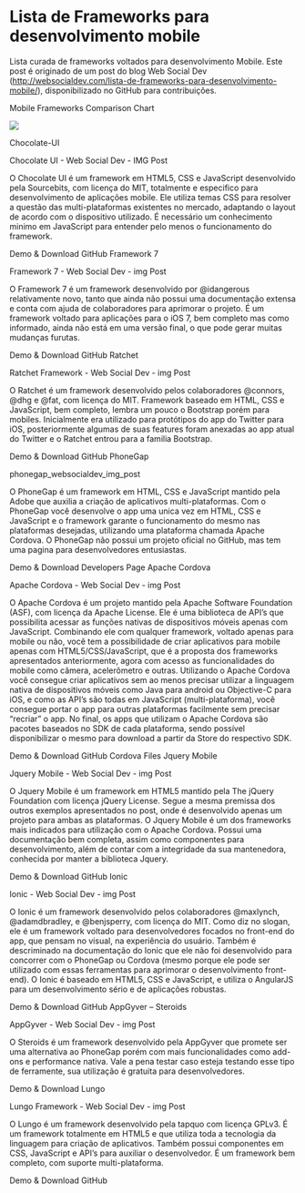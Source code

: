 Lista de Frameworks para desenvolvimento mobile
===============================================

Lista curada de frameworks voltados para desenvolvimento Mobile.
Este post é originado de um post do blog Web Social Dev (http://websocialdev.com/lista-de-frameworks-para-desenvolvimento-mobile/), disponibilizado no GitHub para contribuições.

Mobile Frameworks Comparison Chart

<img src="http://i0.wp.com/websocialdev.com/wp-content/uploads/2014/04/frameworksmobilecomparison_websocialdev_img_post.png" />

Chocolate-UI

Chocolate UI - Web Social Dev - IMG Post

O Chocolate UI é um framework em HTML5, CSS e JavaScript desenvolvido pela Sourcebits, com licença do MIT, totalmente e especifico para desenvolvimento de aplicações mobile. Ele utiliza temas CSS para resolver a questão das multi-plataformas existentes no mercado, adaptando o layout de acordo com o dispositivo utilizado. É necessário um conhecimento minimo em JavaScript para entender pelo menos o funcionamento do framework.

Demo & Download GitHub
Framework 7

Framework 7 - Web Social Dev - img Post

O Framework 7 é um framework desenvolvido por @idangerous relativamente novo, tanto que ainda não possui uma documentação extensa e conta com ajuda de colaboradores para aprimorar o projeto. É um framework voltado para aplicações para o iOS 7, bem completo mas como informado, ainda não está em uma versão final, o que pode gerar muitas mudanças furutas.

Demo & Download GitHub
Ratchet

Ratchet Framework - Web Social Dev - img Post

O Ratchet é um framework desenvolvido pelos colaboradores @connors, @dhg e @fat, com licença do MIT. Framework baseado em HTML, CSS e JavaScript, bem completo, lembra um pouco o Bootstrap porém para mobiles. Inicialmente era utilizado para protótipos do app do Twitter para iOS, posteriormente algumas de suas features foram anexadas ao app atual do Twitter e o Ratchet entrou para a familia Bootstrap.

Demo & Download GitHub
PhoneGap

phonegap_websocialdev_img_post

O PhoneGap é um framework em HTML, CSS e JavaScript mantido pela Adobe que auxilia a criação de aplicativos multi-plataformas. Com o PhoneGap você desenvolve o app uma unica vez em HTML, CSS e JavaScript e o framework garante o funcionamento do mesmo nas plataformas desejadas, utilizando uma plataforma chamada Apache Cordova. O PhoneGap não possui um projeto oficial no GitHub, mas tem uma pagina para desenvolvedores entusiastas.

Demo & Download Developers Page
Apache Cordova

Apache Cordova - Web Social Dev - img Post

O Apache Cordova é um projeto mantido pela Apache Software Foundation (ASF), com licença da Apache License. Ele é uma biblioteca de API’s que possibilita acessar as funções nativas de dispositivos móveis apenas com JavaScript. Combinando ele com qualquer framework, voltado apenas para mobile ou não, você tem a possibilidade de criar aplicativos para mobile apenas com HTML5/CSS/JavaScript, que é a proposta dos frameworks apresentados anteriormente, agora com acesso as funcionalidades do mobile como câmera, acelerômetro e outras. Utilizando o Apache Cordova você consegue criar aplicativos sem ao menos precisar utilizar a linguagem nativa de dispositivos móveis como Java para android ou Objective-C para iOS, e como as API’s são todas em JavaScript (multi-plataforma), você consegue portar o app para outras plataformas facilmente sem precisar “recriar” o app. No final, os apps que utilizam o Apache Cordova são pacotes baseados no SDK de cada plataforma, sendo possível disponibilizar o mesmo para download a partir da Store do respectivo SDK.

Demo & Download GitHub Cordova Files
Jquery Mobile

Jquery Mobile - Web Social Dev - img Post

O Jquery Mobile é um framework em HTML5 mantido pela The jQuery Foundation com licença jQuery License. Segue a mesma premissa dos outros exemplos apresentados no post, onde é desenvolvido apenas um projeto para ambas as plataformas. O Jquery Mobile é um dos frameworks mais indicados para utilização com o Apache Cordova. Possui uma documentação bem completa, assim como componentes para desenvolvimento, além de contar com a integridade da sua mantenedora, conhecida por manter a biblioteca Jquery.

Demo & Download GitHub
Ionic

Ionic - Web Social Dev - img Post

O Ionic é um framework desenvolvido pelos colaboradores @maxlynch, @adamdbradley, e @benjsperry, com licença do MIT. Como diz no slogan, ele é um framework voltado para desenvolvedores focados no front-end do app, que pensam no visual, na experiência do usuário. Também é descriminado na documentação do Ionic que ele não foi desenvolvido para concorrer com o PhoneGap ou Cordova (mesmo porque ele pode ser utilizado com essas ferramentas para aprimorar o desenvolvimento front-end). O Ionic é baseado em HTML5, CSS e JavaScript, e utiliza o AngularJS para um desenvolvimento sério e de aplicações robustas.

Demo & Download GitHub
AppGyver – Steroids

AppGyver - Web Social Dev - img Post

O Steroids é um framework desenvolvido pela AppGyver que promete ser uma alternativa ao PhoneGap porém com mais funcionalidades como add-ons e performance nativa. Vale a pena testar caso esteja testando esse tipo de ferramente, sua utilização é gratuita para desenvolvedores.

Demo & Download
Lungo

Lungo Framework - Web Social Dev - img Post

O Lungo é um framework desenvolvido pela tapquo com licença GPLv3. É um framework totalmente em HTML5 e que utiliza toda a tecnologia da linguagem para criação de aplicativos. Também possui componentes em CSS, JavaScript e API’s para auxiliar o desenvolvedor. É um framework bem completo, com suporte multi-plataforma.

Demo & Download GitHub
